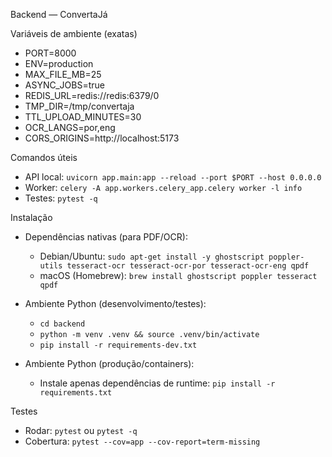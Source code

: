 Backend — ConvertaJá

Variáveis de ambiente (exatas)
- PORT=8000
- ENV=production
- MAX_FILE_MB=25
- ASYNC_JOBS=true
- REDIS_URL=redis://redis:6379/0
- TMP_DIR=/tmp/convertaja
- TTL_UPLOAD_MINUTES=30
- OCR_LANGS=por,eng
- CORS_ORIGINS=http://localhost:5173

Comandos úteis
- API local: `uvicorn app.main:app --reload --port $PORT --host 0.0.0.0`
- Worker: `celery -A app.workers.celery_app.celery worker -l info`
- Testes: `pytest -q`

Instalação
- Dependências nativas (para PDF/OCR):
  - Debian/Ubuntu: `sudo apt-get install -y ghostscript poppler-utils tesseract-ocr tesseract-ocr-por tesseract-ocr-eng qpdf`
  - macOS (Homebrew): `brew install ghostscript poppler tesseract qpdf`

- Ambiente Python (desenvolvimento/testes):
  - `cd backend`
  - `python -m venv .venv && source .venv/bin/activate`
  - `pip install -r requirements-dev.txt`

- Ambiente Python (produção/containers):
  - Instale apenas dependências de runtime: `pip install -r requirements.txt`

Testes
- Rodar: `pytest` ou `pytest -q`
- Cobertura: `pytest --cov=app --cov-report=term-missing`

